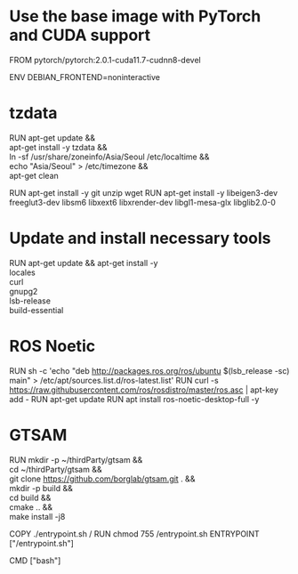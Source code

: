 # Use the base image with PyTorch and CUDA support
FROM pytorch/pytorch:2.0.1-cuda11.7-cudnn8-devel

ENV DEBIAN_FRONTEND=noninteractive

# tzdata
RUN apt-get update && \
    apt-get install -y tzdata && \
    ln -sf /usr/share/zoneinfo/Asia/Seoul /etc/localtime && \
    echo "Asia/Seoul" > /etc/timezone && \
    apt-get clean

RUN apt-get install -y git unzip wget
RUN apt-get install -y libeigen3-dev freeglut3-dev libsm6 libxext6 libxrender-dev libgl1-mesa-glx libglib2.0-0

# Update and install necessary tools
RUN apt-get update && apt-get install -y \
    locales \
    curl \
    gnupg2 \
    lsb-release \
    build-essential

# ROS Noetic
RUN sh -c 'echo "deb http://packages.ros.org/ros/ubuntu $(lsb_release -sc) main" > /etc/apt/sources.list.d/ros-latest.list'
RUN curl -s https://raw.githubusercontent.com/ros/rosdistro/master/ros.asc | apt-key add -
RUN apt-get update
RUN apt install ros-noetic-desktop-full -y

# GTSAM
RUN mkdir -p ~/thirdParty/gtsam && \
    cd ~/thirdParty/gtsam && \
    git clone https://github.com/borglab/gtsam.git . && \
    mkdir -p build && \
    cd build && \
    cmake .. && \
    make install -j8

COPY ./entrypoint.sh /
RUN chmod 755 /entrypoint.sh
ENTRYPOINT ["/entrypoint.sh"]

CMD ["bash"]
